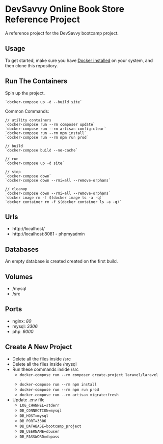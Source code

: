 # DevSavvy Online Book Store Reference Project

A reference project for the DevSavvy bootcamp project.

## Usage

To get started, make sure you have [Docker installed](https://docs.docker.com/get-docker/) on your system, and then clone this repository.

## Run The Containers

Spin up the project.

    `docker-compose up -d --build site`

Common Commands:

    // utility containers
    `docker-compose run --rm composer update`
    `docker-compose run --rm artisan config:clear`
    `docker-compose run --rm npm install`
    `docker-compose run --rm npm run prod`
    
    // build
    `docker-compose build --no-cache`
    
    // run
    `docker-compose up -d site`
    
    // stop
    `docker-compose down`
    `docker-compose down --rmi=all --remove-orphans`
    
    // cleanup
    `docker-compose down --rmi=all --remove-orphans`
    `docker image rm -f $(docker image ls -a -q)`
    `docker container rm -f $(docker container ls -a -q)`

## Urls

* http://localhost/
* http://localhost:8081 - phpmyadmin

## Databases

An empty database is created created on the first build.

## Volumes

* /mysql
* /src

## Ports

* nginx: *80*
* mysql: *3306*
* php: *9000*

## Create A New Project

* Delete all the files inside /src
* Delete all the files inside /mysql
* Run these commands inside /src
    * `docker-compose run --rm composer create-project laravel/laravel .`
    * `docker-compose run --rm npm install`
    * `docker-compose run --rm npm run prod`
    * `docker-compose run --rm artisan migrate:fresh`
* Update .env file
    * `LOG_CHANNEL=stderr`    
    * `DB_CONNECTION=mysql`
    * `DB_HOST=mysql`
    * `DB_PORT=3306`
    * `DB_DATABASE=bootcamp_project`
    * `DB_USERNAME=dbuser`
    * `DB_PASSWORD=dbpass`